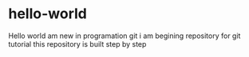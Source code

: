 # hello-world
Hello world am new in programation git i am begining repository for git tutorial 
this repository is built step by step